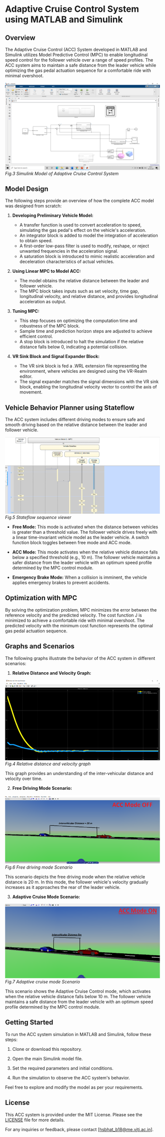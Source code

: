 # Adaptive Cruise Control System using MATLAB and Simulink

## Overview

The Adaptive Cruise Control (ACC) System developed in MATLAB and Simulink utilizes Model Predictive Control (MPC) to enable longitudinal speed control for the follower vehicle over a range of speed profiles. The ACC system aims to maintain a safe distance from the leader vehicle while optimizing the gas pedal actuation sequence for a comfortable ride with minimal overshoot.

![Simulink Model of ACC System](images/Simulink_Model_of_Adaptive_Cruise_Control_System.png)
*Fig.3 Simulink Model of Adaptive Cruise Control System*

## Model Design

The following steps provide an overview of how the complete ACC model was designed from scratch:

1. **Developing Preliminary Vehicle Model:**

   - A transfer function is used to convert acceleration to speed, simulating the gas pedal's effect on the vehicle's acceleration.
   - An integrator block is added to model the integration of acceleration to obtain speed.
   - A first-order low-pass filter is used to modify, reshape, or reject unwanted frequencies in the acceleration signal.
   - A saturation block is introduced to mimic realistic acceleration and deceleration characteristics of actual vehicles.

2. **Using Linear MPC to Model ACC:**

   - The model obtains the relative distance between the leader and follower vehicle.
   - The MPC block takes inputs such as set velocity, time gap, longitudinal velocity, and relative distance, and provides longitudinal acceleration as output.

3. **Tuning MPC:**

   - This step focuses on optimizing the computation time and robustness of the MPC block.
   - Sample time and prediction horizon steps are adjusted to achieve efficient control.
   - A stop block is introduced to halt the simulation if the relative distance falls below 0, indicating a potential collision.

4. **VR Sink Block and Signal Expander Block:**

   - The VR sink block is fed a .WRL extension file representing the environment, where vehicles are designed using the VR-Realm editor.
   - The signal expander matches the signal dimensions with the VR sink block, enabling the longitudinal velocity vector to control the axis of movement.

## Vehicle Behavior Planner using Stateflow

The ACC system includes different driving modes to ensure safe and smooth driving based on the relative distance between the leader and follower vehicle.

![Stateflow sequence viewer](images/Stateflow_sequence_viewer.png)
*Fig.5 Stateflow sequence viewer*

- **Free Mode:** This mode is activated when the distance between vehicles is greater than a threshold value. The follower vehicle drives freely with a linear time-invariant vehicle model as the leader vehicle. A switch function block toggles between free mode and ACC mode.

- **ACC Mode:** This mode activates when the relative vehicle distance falls below a specified threshold (e.g., 10 m). The follower vehicle maintains a safer distance from the leader vehicle with an optimum speed profile determined by the MPC control module.

- **Emergency Brake Mode:** When a collision is imminent, the vehicle applies emergency brakes to prevent accidents.

## Optimization with MPC

By solving the optimization problem, MPC minimizes the error between the reference velocity and the predicted velocity. The cost function J is minimized to achieve a comfortable ride with minimal overshoot. The predicted velocity with the minimum cost function represents the optimal gas pedal actuation sequence.

## Graphs and Scenarios

The following graphs illustrate the behavior of the ACC system in different scenarios:

1. **Relative Distance and Velocity Graph:**

![Relative distance and velocity graph](images/Relative_distance_and_velocity_graph.png)
*Fig.4 Relative distance and velocity graph*

This graph provides an understanding of the inter-vehicular distance and velocity over time.

2. **Free Driving Mode Scenario:**

![Free driving mode scenario](images/Free_Driving_Mode_scenario.png)
*Fig.6 Free driving mode Scenario*

This scenario depicts the free driving mode when the relative vehicle distance is 20 m. In this mode, the follower vehicle's velocity gradually increases as it approaches the rear of the leader vehicle.

3. **Adaptive Cruise Mode Scenario:**

![Adaptive cruise mode scenario](images/Adaptive_cruise_mode_Scenario.png)
*Fig.7 Adaptive cruise mode Scenario*

This scenario shows the Adaptive Cruise Control mode, which activates when the relative vehicle distance falls below 10 m. The follower vehicle maintains a safe distance from the leader vehicle with an optimum speed profile determined by the MPC control module.

## Getting Started

To run the ACC system simulation in MATLAB and Simulink, follow these steps:

1. Clone or download this repository.

2. Open the main Simulink model file.

3. Set the required parameters and initial conditions.

4. Run the simulation to observe the ACC system's behavior.

Feel free to explore and modify the model as per your requirements.

## License

This ACC system is provided under the MIT License. Please see the [LICENSE](path/to/LICENSE) file for more details.

For any inquiries or feedback, please contact [hsbhat_b18@me.vjti.ac.in].

